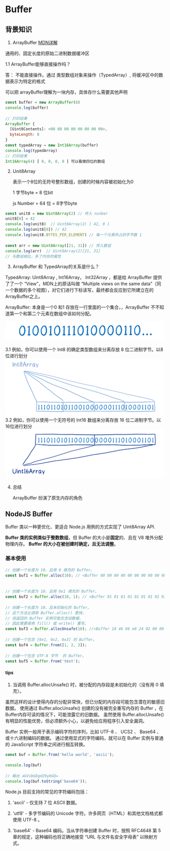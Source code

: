 # Buffer 


## 背景知识

1. ArrayBuffer 
[MDN详解](https://developer.mozilla.org/zh-CN/docs/Web/JavaScript/Reference/Global_Objects/ArrayBuffer)

通用的、固定长度的原始二进制数据缓冲区

  1.1 ArrayBuffer能够直接操作吗？

  答： 不能直接操作。通过 类型数组对象来操作（TypedArray）, 将缓冲区中的数据表示为特定的格式

  可以把 arrayBuffer理解为一块内存，具体存什么需要其他声明

```js
const buffer = new ArrayBuffer(8)
console.log(buffer)

// 打印结果
ArrayBuffer {
  [Uint8Contents]: <00 00 00 00 00 00 00 00>,
  byteLength: 8
}
const typedArray = new Int16Array(buffer)
console.log(typedArray)
// 打印结果
Int16Array(4) [ 0, 0, 0, 0 ] 可以看做四位的数组
```

2. Unit8Array

   表示一个8位的无符号整形数组，创建的时候内容被初始化为0

   1 字节byte = 8 位bit

   js Number = 64 位 = 8字节byte

```js
const unit8 = new Uint8Array(2) // 传入 nunber
unit8[0] = 42
console.log(unit8)  // Uint8Array(2) [ 42, 0 ]
console.log(unit8[0]) // 42
console.log(unit8.BYTES_PER_ELEMENT) // 每一个元素所占的字节数 1

const arr = new Uint8Array([21, 31]) // 传入数组
console.log(arr)  // Uint8Array(2)[21, 31]
// 与数组相比，多了内存的属性
```



3.  ArrayBuffer 和 TypedArray的关系是什么？

TypedArray: Uint8Array , Int16Array， Int32Array ，都是给 ArrayBuffer 提供了了⼀个 “View”，MDN上的原话叫做 “Multiple views on the same data”（同一个数据的多个视图），对它们进行下标读写，最终都会反应到它所建立在的 ArrayBuffer之上。

ArrayBuffer: 本身是一个0 和1 存放在一行里面的一个集合，，ArrayBuffer 不不知道第一个和第二个元素在数组中该如何分配。

![array-buffer](image/array-buffer.png)

3.1 例如，你可以使用一个 Int8 的确定类型数组来分离存放 8 位二进制字节。以8位进行划分
![int8-array](image/int8-array.png)
3.2 例如，你可以使用一个无符号的 Int16 数组来分离存放 16 位二进制字节。以16位进行划分
![uint16-array](image/uint16-array.png)

4. 总结

   ArrayBuffer 扮演了原生内存的角色


## NodeJS Buffer

Buffer 类以一种更优化、更适合 Node.js 用例的方式实现了 Uint8Array API.

**Buffer 类的实例类似于整数数组**，但 Buffer 的大小是**固定**的、且在 V8 堆外分配物理内存。 **Buffer 的大小在被创建时确定，且无法调整**。


### 基本使用

```js
// 创建一个长度为 10、且用 0 填充的 Buffer。
const buf1 = Buffer.alloc(10); // <Buffer 00 00 00 00 00 00 00 00 00 00>


// 创建一个长度为 10、且用 0x1 填充的 Buffer。 
const buf2 = Buffer.alloc(10, 1); // <Buffer 01 01 01 01 01 01 01 01 01 01>

// 创建一个长度为 10、且未初始化的 Buffer。
// 这个方法比调用 Buffer.alloc() 更快，
// 但返回的 Buffer 实例可能包含旧数据，
// 因此需要使用 fill() 或 write() 重写。
const buf3 = Buffer.allocUnsafe(10); //<Buffer 18 46 66 e6 24 02 00 00 78 8a>

// 创建一个包含 [0x1, 0x2, 0x3] 的 Buffer。
const buf4 = Buffer.from([1, 2, 3]);

// 创建一个包含 UTF-8 字节  的 Buffer。
const buf5 = Buffer.from('tést');

```
#### tips

1. 当调用 Buffer.allocUnsafe() 时，被分配的内存段是未初始化的（没有用 0 填充）。 

虽然这样的设计使得内存的分配非常快，但已分配的内存段可能包含潜在的敏感旧数据。 使用通过 Buffer.allocUnsafe() 创建的没有被完全重写内存的 Buffer ，在 Buffer内存可读的情况下，可能泄露它的旧数据。
虽然使用 Buffer.allocUnsafe() 有明显的性能优势，但必须额外小心，以避免给应用程序引入安全漏洞。

Buffer 实例一般用于表示编码字符的序列，比如 UTF-8 、 UCS2 、 Base64 、或十六进制编码的数据。 通过使用显式的字符编码，就可以在 Buffer 实例与普通的 JavaScript 字符串之间进行相互转换。

```js
const buf = Buffer.from('hello world', 'ascii');

console.log(buf)

// 输出 aGVsbG8gd29ybGQ=
console.log(buf.toString('base64'));
```
Node.js 目前支持的常见的字符编码包括：

1. 'ascii' - 仅支持 7 位 ASCII 数据。

2. 'utf8' - 多字节编码的 Unicode 字符。许多网页（HTML）和其他文档格式都使用 UTF-8 。

3. 'base64' - Base64 编码。当从字符串创建 Buffer 时，按照 RFC4648 第 5 章的规定，这种编码也将正确地接受 “URL 与文件名安全字母表” 以映射方式。